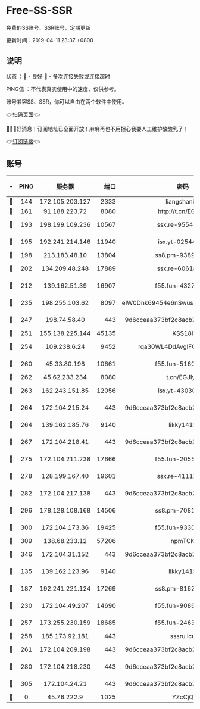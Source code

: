 # Free-SS-SSR

免费的SS账号、SSR账号，定期更新

更新时间：2019-04-11 23:37 +0800

## 说明

状态     ：🙂 - 良好 🙁 - 多次连接失败或连接超时

PING值   ：不代表真实使用中的速度，仅供参考。

账号兼容SS、SSR，你可以自由在两个软件中使用。

👉[扫码页面](https://liesauer.github.io/Free-SS-SSR/)👈

🎉🎉🎉好消息！订阅地址已全面开放！麻麻再也不用担心我要人工维护酸酸乳了！

👉[订阅链接](https://www.liesauer.net/yogurt/subscribe?ACCESS_TOKEN=DAYxR3mMaZAsaqUb)👈

## 账号

|-|PING|服务器|端口|密码|加密方式|区域|
|:----:|:----:|:-----:|-----:|:----:|:----:|:----:|
|🙂|144|172.105.203.127|2333|liangshanbo|chacha20|JP|
|🙂|161|91.188.223.72|8080|http://t.cn/EGJIyrl|rc4-md5|RU|
|🙂|193|198.199.109.236|10567|ssx.re-95545357|aes-256-cfb|US|
|🙂|195|192.241.214.146|11940|isx.yt-02544513|aes-256-cfb|US|
|🙂|198|213.183.48.10|13804|ss8.pm-93895580|rc4-md5|RU|
|🙂|202|134.209.48.248|17889|ssx.re-60618684|aes-256-cfb|US|
|🙂|212|139.162.51.39|16907|f55.fun-43279732|aes-256-cfb|SG|
|🙂|235|198.255.103.62|8097|eIW0Dnk69454e6nSwuspv9DmS201tQ0D|aes-256-cfb|US|
|🙂|247|198.74.58.40|443|9d6cceaa373bf2c8acb22e60b6a58be6|aes-256-cfb|US|
|🙂|251|155.138.225.144|45135|KSS18l|rc4-md5|US|
|🙂|254|109.238.6.24|9452|rqa30WL4DdAvgIFG6Fs3znzTa|aes-256-cfb|FR|
|🙂|260|45.33.80.198|10661|f55.fun-51606632|aes-256-cfb|US|
|🙂|262|45.62.233.234|8080|t.cn/EGJIyrl|rc4-md5|CA|
|🙂|263|162.243.151.85|12056|isx.yt-43030728|aes-256-cfb|US|
|🙂|264|172.104.215.24|443|9d6cceaa373bf2c8acb22e60b6a58be6|aes-256-cfb|US|
|🙂|264|139.162.185.76|9140|likky1415|aes-256-cfb|DE|
|🙂|267|172.104.218.41|443|9d6cceaa373bf2c8acb22e60b6a58be6|aes-256-cfb|US|
|🙂|275|172.104.211.238|17666|f55.fun-20551723|aes-256-cfb|US|
|🙂|278|128.199.167.40|19601|ssx.re-41112805|aes-256-cfb|SG|
|🙂|282|172.104.217.138|443|9d6cceaa373bf2c8acb22e60b6a58be6|aes-256-cfb|US|
|🙂|296|178.128.108.168|14506|ss8.pm-70819008|aes-256-cfb|SG|
|🙂|300|172.104.173.36|19425|f55.fun-93309180|aes-256-cfb|SG|
|🙂|309|138.68.233.12|57206|npmTCK|rc4-md5|US|
|🙂|346|172.104.31.152|443|9d6cceaa373bf2c8acb22e60b6a58be6|aes-256-cfb|US|
|🙂|135|139.162.123.96|9140|likky1415|aes-256-cfb|JP|
|🙂|187|192.241.221.124|17269|ss8.pm-81626609|aes-256-cfb|US|
|🙂|230|172.104.49.207|14690|f55.fun-90866844|aes-256-cfb|SG|
|🙂|257|173.255.230.159|18685|f55.fun-24638693|aes-256-cfb|US|
|🙂|258|185.173.92.181|443|sssru.icu|rc4-md5|RU|
|🙂|261|172.104.209.198|443|9d6cceaa373bf2c8acb22e60b6a58be6|aes-256-cfb|US|
|🙂|280|172.104.218.230|443|9d6cceaa373bf2c8acb22e60b6a58be6|aes-256-cfb|US|
|🙂|305|172.104.24.21|443|9d6cceaa373bf2c8acb22e60b6a58be6|aes-256-cfb|US|
|🙁|0|45.76.222.9|1025|YZcCjQ|rc4-md5|JP|
